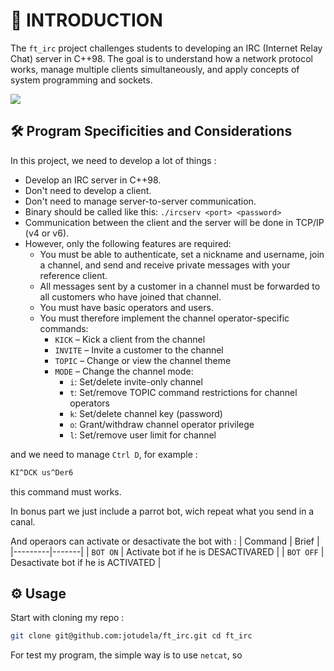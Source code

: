 # 🚀 INTRODUCTION

The `ft_irc` project challenges students to developing an IRC (Internet Relay Chat) server in C++98.
The goal is to understand how a network protocol works, manage multiple clients simultaneously, and apply concepts of system programming and sockets.

![](https://raw.githubusercontent.com/andreasbm/readme/master/assets/lines/rainbow.png)

## 🛠️ Program Specificities and Considerations

In this project, we need to develop a lot of things :  
- Develop an IRC server in C++98.  
- Don't need to develop a client.  
- Don't need to manage server-to-server communication.  
- Binary should be called like this: `./ircserv <port> <password>`  
- Communication between the client and the server will be done in TCP/IP (v4 or v6).  
- However, only the following features are required:  
  - You must be able to authenticate, set a nickname and username, join a channel, and send and receive private messages with your reference client.  
  - All messages sent by a customer in a channel must be forwarded to all customers who have joined that channel.  
  - You must have basic operators and users.  
  - You must therefore implement the channel operator-specific commands:  
    - `KICK` – Kick a client from the channel  
    - `INVITE` – Invite a customer to the channel  
    - `TOPIC` – Change or view the channel theme  
    - `MODE` – Change the channel mode:  
      - `i`: Set/delete invite-only channel  
      - `t`: Set/remove TOPIC command restrictions for channel operators  
      - `k`: Set/delete channel key (password)  
      - `o`: Grant/withdraw channel operator privilege  
      - `l`: Set/remove user limit for channel  

and we need to manage `Ctrl D`, for example :
```bash
KI^DCK us^Der6
```

this command must works.

In bonus part we just include a parrot bot, wich repeat what you send in a canal.

And operaors can activate or desactivate the bot with :
| Command | Brief |
|---------|-------|
| `BOT ON` | Activate bot if he is DESACTIVARED |
| `BOT OFF` | Desactivate bot if he is ACTIVATED |

## ⚙️ Usage

Start with cloning my repo :
```bash
git clone git@github.com:jotudela/ft_irc.git cd ft_irc
```



For test my program, the simple way is to use `netcat`, so 
